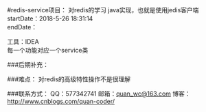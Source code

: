 #redis-service项目：
   对redis的学习
   java实现，也就是使用jedis客户端
startDate：2018-5-26 18:31:14<br/>
endDate：

工具：IDEA<br>
每一个功能对应一个service类




###后期补充：


###难点：
    对redis的高级特性操作不是很理解

###联系方式：
    QQ：577342741
    邮箱：quan_wc@163.com
    博客：http://www.cnblogs.com/quan-coder/



